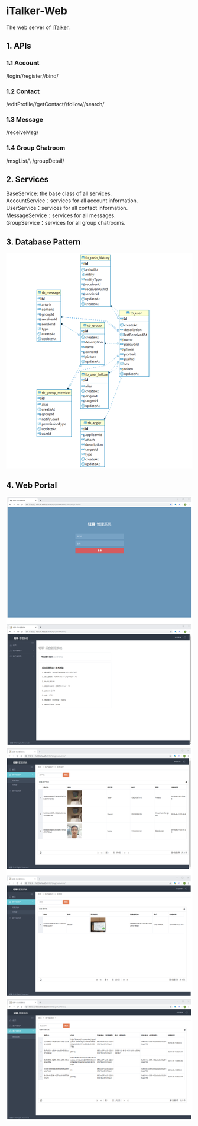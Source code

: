 # iTalker-Web
The web server of [ITalker](https://github.com/Super262/ITalker).

## 1. APIs
### 1.1 Account
/login/\/register/\/bind/

### 1.2 Contact
/editProfile/\/getContact/\/follow/\/search/

### 1.3 Message
/receiveMsg/

### 1.4 Group Chatroom
/msgList/\ /groupDetail/

## 2. Services
BaseService: the base class of all services.\
AccountService：services for all account information.\
UserService：services for all contact information.\
MessageService：services for all messages.\
GroupService：services for all group chatrooms.

## 3. Database Pattern
![image](https://github.com/Super262/ITalker/blob/master/screenshots/pic00009.png)

## 4. Web Portal
![image](https://github.com/Super262/ITalker/blob/master/screenshots/pic00010.png)
![image](https://github.com/Super262/ITalker/blob/master/screenshots/pic00011.png)
![image](https://github.com/Super262/ITalker/blob/master/screenshots/pic00012.png)
